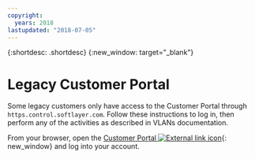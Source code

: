```yaml
---
copyright:
  years: 2018
lastupdated: "2018-07-05"
---
```


{:shortdesc: .shortdesc}
{:new_window: target="_blank"}
 
# Legacy Customer Portal
 
Some legacy customers only have access to the Customer Portal through `https.control.softlayer.com`. Follow these instructions to log in, then perform any of the activities as described in VLANs documentation. 

From your browser, open the [Customer Portal ![External link icon](../../icons/launch-glyph.svg "External link icon")](https://control.softlayer.com/){: new_window} and log into your account.
